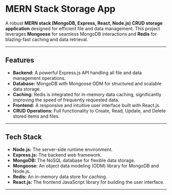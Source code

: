 # MERN Stack Storage App

A robust **MERN stack (MongoDB, Express, React, Node.js) CRUD storage application** designed for efficient file and data management. This project leverages **Mongoose** for seamless MongoDB interactions and **Redis** for blazing-fast caching and data retrieval.

---

## Features

* **Backend:** A powerful Express.js API handling all file and data management operations.
* **Database:** MongoDB with Mongoose ODM for structured and scalable data storage.
* **Caching:** Redis is integrated for in-memory data caching, significantly improving the speed of frequently requested data.
* **Frontend:** A responsive and intuitive user interface built with React.js.
* **CRUD Operations:** Full functionality to Create, Read, Update, and Delete stored items and files.

---

## Tech Stack

* **Node.js:** The server-side runtime environment.
* **Express.js:** The backend web framework.
* **MongoDB:** The NoSQL database for flexible data storage.
* **Mongoose:** An object data modeling (ODM) library for MongoDB and Node.js.
* **Redis:** An in-memory data store for caching.
* **React.js:** The frontend JavaScript library for building the user interface.

---



